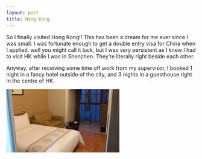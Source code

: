 ```yaml
---
layout: post
title: Hong Kong
---
```


So I finally visited Hong Kong!! This has been a dream for me ever since I was small. I was fortunate enough to get a double entry visa for China when I applied, well you might call it luck, but I was very persistent as I knew I had to visit HK while I was in Shenzhen. They’re literally right beside each other.

Anyway, after receiving some time off work from my supervisor, I booked 1 night in a fancy hotel outside of the city, and 3 nights in a guesthouse right in the centre of HK.

![float-left](/images/Apartment-300x168.jpg "My apartment")
